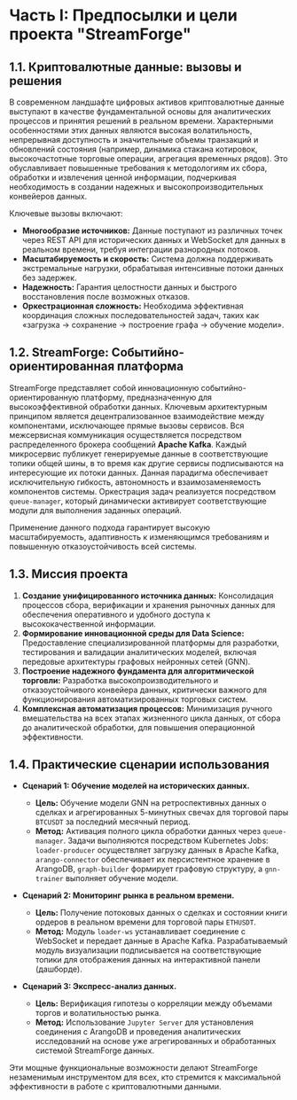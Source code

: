 # Часть I: Предпосылки и цели проекта "StreamForge"

## 1.1. Криптовалютные данные: вызовы и решения

В современном ландшафте цифровых активов криптовалютные данные выступают в качестве фундаментальной основы для аналитических процессов и принятия решений в реальном времени. Характерными особенностями этих данных являются высокая волатильность, непрерывная доступность и значительные объемы транзакций и обновлений состояния (например, динамика стакана котировок, высокочастотные торговые операции, агрегация временных рядов). Это обуславливает повышенные требования к методологиям их сбора, обработки и извлечения ценной информации, подчеркивая необходимость в создании надежных и высокопроизводительных конвейеров данных.

Ключевые вызовы включают:
- **Многообразие источников:** Данные поступают из различных точек через REST API для исторических данных и WebSocket для данных в реальном времени, требуя интеграции разнородных потоков.
- **Масштабируемость и скорость:** Система должна поддерживать экстремальные нагрузки, обрабатывая интенсивные потоки данных без задержек.
- **Надежность:** Гарантия целостности данных и быстрого восстановления после возможных отказов.
- **Оркестрационная сложность:** Необходима эффективная координация сложных последовательностей задач, таких как «загрузка -> сохранение -> построение графа -> обучение модели».

## 1.2. StreamForge: Событийно-ориентированная платформа

StreamForge представляет собой инновационную событийно-ориентированную платформу, предназначенную для высокоэффективной обработки данных. Ключевым архитектурным принципом является децентрализованное взаимодействие между компонентами, исключающее прямые вызовы сервисов. Вся межсервисная коммуникация осуществляется посредством распределенного брокера сообщений **Apache Kafka**. Каждый микросервис публикует генерируемые данные в соответствующие топики общей шины, в то время как другие сервисы подписываются на интересующие их потоки данных. Данная парадигма обеспечивает исключительную гибкость, автономность и взаимозаменяемость компонентов системы. Оркестрация задач реализуется посредством `queue-manager`, который динамически активирует соответствующие модули для выполнения заданных операций.

Применение данного подхода гарантирует высокую масштабируемость, адаптивность к изменяющимся требованиям и повышенную отказоустойчивость всей системы.

## 1.3. Миссия проекта

1.  **Создание унифицированного источника данных:** Консолидация процессов сбора, верификации и хранения рыночных данных для обеспечения оперативного и удобного доступа к высококачественной информации.
2.  **Формирование инновационной среды для Data Science:** Предоставление специализированной платформы для разработки, тестирования и валидации аналитических моделей, включая передовые архитектуры графовых нейронных сетей (GNN).
3.  **Построение надежного фундамента для алгоритмической торговли:** Разработка высокопроизводительного и отказоустойчивого конвейера данных, критически важного для функционирования автоматизированных торговых систем.
4.  **Комплексная автоматизация процессов:** Минимизация ручного вмешательства на всех этапах жизненного цикла данных, от сбора до аналитической обработки, для повышения операционной эффективности.

## 1.4. Практические сценарии использования

- **Сценарий 1: Обучение моделей на исторических данных.**
  - **Цель:** Обучение модели GNN на ретроспективных данных о сделках и агрегированных 5-минутных свечах для торговой пары `BTCUSDT` за последний месячный период.
  - **Метод:** Активация полного цикла обработки данных через `queue-manager`. Задачи выполняются посредством Kubernetes Jobs: `loader-producer` осуществляет загрузку данных в Apache Kafka, `arango-connector` обеспечивает их персистентное хранение в ArangoDB, `graph-builder` формирует графовую структуру, а `gnn-trainer` выполняет обучение модели.

- **Сценарий 2: Мониторинг рынка в реальном времени.**
  - **Цель:** Получение потоковых данных о сделках и состоянии книги ордеров в реальном времени для торговой пары `ETHUSDT`.
  - **Метод:** Модуль `loader-ws` устанавливает соединение с WebSocket и передает данные в Apache Kafka. Разрабатываемый модуль визуализации подписывается на соответствующие топики для отображения данных на интерактивной панели (дашборде).

- **Сценарий 3: Экспресс-анализ данных.**
  - **Цель:** Верификация гипотезы о корреляции между объемами торгов и волатильностью рынка.
  - **Метод:** Использование `Jupyter Server` для установления соединения с ArangoDB и проведения аналитических исследований на основе уже агрегированных и обработанных системой StreamForge данных.

Эти мощные функциональные возможности делают StreamForge незаменимым инструментом для всех, кто стремится к максимальной эффективности в работе с криптовалютными данными.
